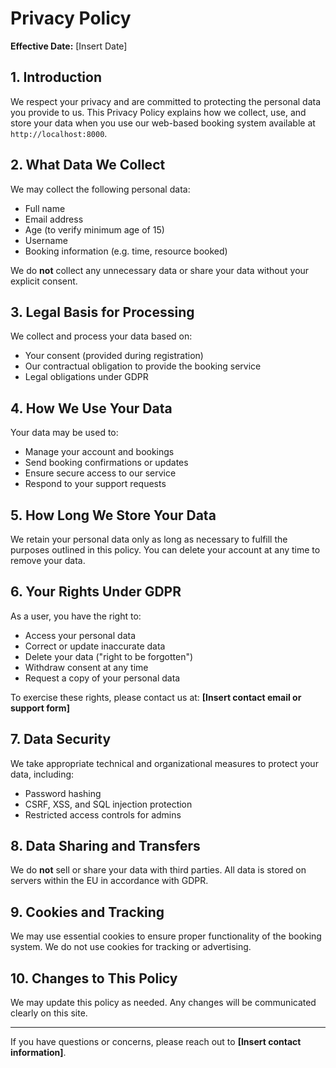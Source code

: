 # Privacy Policy

**Effective Date:** [Insert Date]

## 1. Introduction

We respect your privacy and are committed to protecting the personal data you provide to us. This Privacy Policy explains how we collect, use, and store your data when you use our web-based booking system available at `http://localhost:8000`.

## 2. What Data We Collect

We may collect the following personal data:
- Full name
- Email address
- Age (to verify minimum age of 15)
- Username
- Booking information (e.g. time, resource booked)

We do **not** collect any unnecessary data or share your data without your explicit consent.

## 3. Legal Basis for Processing

We collect and process your data based on:
- Your consent (provided during registration)
- Our contractual obligation to provide the booking service
- Legal obligations under GDPR

## 4. How We Use Your Data

Your data may be used to:
- Manage your account and bookings
- Send booking confirmations or updates
- Ensure secure access to our service
- Respond to your support requests

## 5. How Long We Store Your Data

We retain your personal data only as long as necessary to fulfill the purposes outlined in this policy. You can delete your account at any time to remove your data.

## 6. Your Rights Under GDPR

As a user, you have the right to:
- Access your personal data
- Correct or update inaccurate data
- Delete your data ("right to be forgotten")
- Withdraw consent at any time
- Request a copy of your personal data

To exercise these rights, please contact us at: **[Insert contact email or support form]**

## 7. Data Security

We take appropriate technical and organizational measures to protect your data, including:
- Password hashing
- CSRF, XSS, and SQL injection protection
- Restricted access controls for admins

## 8. Data Sharing and Transfers

We do **not** sell or share your data with third parties. All data is stored on servers within the EU in accordance with GDPR.

## 9. Cookies and Tracking

We may use essential cookies to ensure proper functionality of the booking system. We do not use cookies for tracking or advertising.

## 10. Changes to This Policy

We may update this policy as needed. Any changes will be communicated clearly on this site.

---

If you have questions or concerns, please reach out to **[Insert contact information]**.

